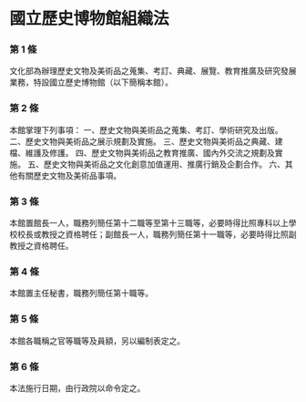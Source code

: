 # 國立歷史博物館組織法

### 第 1 條

文化部為辦理歷史文物及美術品之蒐集、考訂、典藏、展覽、教育推廣及研究發展業務，特設國立歷史博物館（以下簡稱本館）。

### 第 2 條

本館掌理下列事項：
一、歷史文物與美術品之蒐集、考訂、學術研究及出版。
二、歷史文物與美術品之展示規劃及實施。
三、歷史文物與美術品之典藏、建檔、維護及修護。
四、歷史文物與美術品之教育推廣、國內外交流之規劃及實施。
五、歷史文物與美術品之文化創意加值運用、推廣行銷及企劃合作。
六、其他有關歷史文物及美術品事項。

### 第 3 條

本館置館長一人，職務列簡任第十二職等至第十三職等，必要時得比照專科以上學校校長或教授之資格聘任；副館長一人，職務列簡任第十一職等，必要時得比照副教授之資格聘任。

### 第 4 條

本館置主任秘書，職務列簡任第十職等。

### 第 5 條

本館各職稱之官等職等及員額，另以編制表定之。

### 第 6 條

本法施行日期，由行政院以命令定之。
